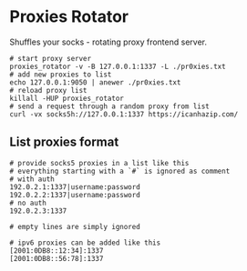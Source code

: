 # Proxies Rotator

Shuffles your socks - rotating proxy frontend server.

    # start proxy server
    proxies_rotator -v -B 127.0.0.1:1337 -L ./pr0xies.txt
    # add new proxies to list
    echo 127.0.0.1:9050 | anewer ./pr0xies.txt
    # reload proxy list
    killall -HUP proxies_rotator
    # send a request through a random proxy from list
    curl -vx socks5h://127.0.0.1:1337 https://icanhazip.com/

## List proxies format

    # provide socks5 proxies in a list like this
    # everything starting with a `#` is ignored as comment
    # with auth
    192.0.2.1:1337|username:password
    192.0.2.2:1337|username:password
    # no auth
    192.0.2.3:1337

    # empty lines are simply ignored

    # ipv6 proxies can be added like this
    [2001:0DB8::12:34]:1337
    [2001:0DB8::56:78]:1337
